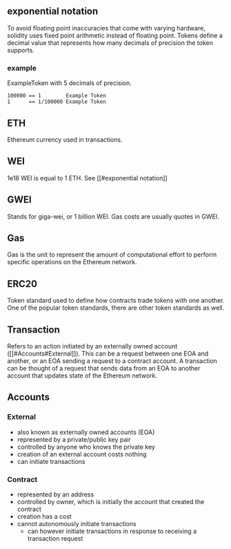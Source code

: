 ## exponential notation
To avoid floating point inaccuracies that come with varying hardware, solidity uses fixed point arithmetic instead of floating point. Tokens define a decimal value that represents how many decimals of precision the token supports.
### example
ExampleToken with 5 decimals of precision.
```
100000 == 1        Example Token
1      == 1/100000 Example Token
```
## ETH
Ethereum currency used in transactions.
## WEI
1e18 WEI is equal to 1 ETH.
See [[#exponential notation]]
## GWEI
Stands for giga-wei, or 1 billion WEI. Gas costs are usually quotes in GWEI.
## Gas
Gas is the unit to represent the amount of computational effort to perform specific operations on the Ethereum network.
## ERC20
Token standard used to define how contracts trade tokens with one another.
One of the popular token standards, there are other token standards as well.
## Transaction
Refers to an action initiated by an externally owned account ([[#Accounts#External]]). This can be a request between one EOA and another, or an EOA sending a request to a contract account. A transaction can be thought of a request that sends data from an EOA to another account that updates state of the Ethereum network.
## Accounts
### External
- also known as externally owned accounts (EOA)
- represented by a private/public key pair
- controlled by anyone who knows the private key
- creation of an external account costs nothing
- can initiate transactions
### Contract
- represented by an address
- controlled by owner, which is initially the account that created the contract
- creation has a cost
- cannot autonomously initiate transactions
	- can however initiate transactions in response to receiving a transaction request
